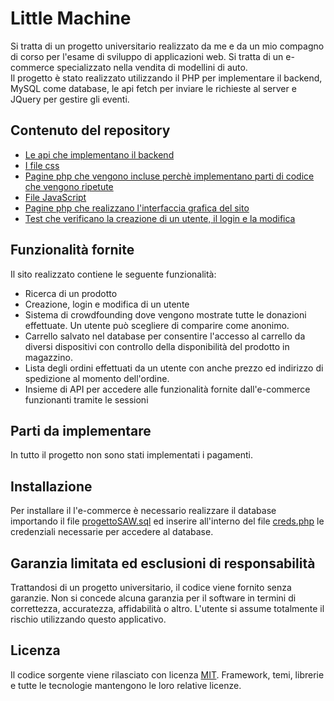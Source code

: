 # Little Machine
Si tratta di un progetto universitario realizzato da me e da un mio compagno di
corso per l'esame di sviluppo di applicazioni web.
Si tratta di un e-commerce specializzato nella vendita di modellini di auto. \
Il progetto è stato realizzato utilizzando il PHP per implementare il backend, MySQL come database,
le api fetch per inviare le richieste al server e JQuery per gestire gli eventi.
## Contenuto del repository
* [Le api che implementano il backend](/public_html/api)
* [I file css](/public_html/css)
* [Pagine php che vengono incluse perchè implementano parti di codice che
  vengono ripetute](/public_html/include)
* [File JavaScript](/public_html/js)
* [Pagine php che realizzano l'interfaccia grafica del sito](/public_html/pages)
* [Test che verificano la creazione di un utente, il login e la modifica](/public_html/test)
## Funzionalità fornite
Il sito realizzato contiene le seguente funzionalità:
* Ricerca di un prodotto
* Creazione, login e modifica di un utente
* Sistema di crowdfounding dove vengono mostrate tutte le donazioni effettuate. 
  Un utente può scegliere di comparire come anonimo.
* Carrello salvato nel database per consentire l'accesso al carrello da diversi dispositivi
  con controllo della disponibilità del prodotto in magazzino.
* Lista degli ordini effettuati da un utente con anche prezzo ed indirizzo di spedizione al 
  momento dell'ordine.
* Insieme di API per accedere alle funzionalità fornite dall'e-commerce funzionanti tramite
  le sessioni
## Parti da implementare
In tutto il progetto non sono stati implementati i pagamenti.
## Installazione
Per installare il l'e-commerce è necessario realizzare il database 
importando il file [progettoSAW.sql](/public_html/database/progettoSAW.sql)
ed inserire all'interno del file [creds.php](creds.php) le credenziali necessarie per 
accedere al database.
## Garanzia limitata ed esclusioni di responsabilità
Trattandosi di un progetto universitario, il codice viene fornito senza garanzie. Non si concede alcuna garanzia per il software in termini di correttezza, accuratezza, affidabilità o altro. L'utente si assume totalmente il rischio utilizzando questo applicativo.
## Licenza
Il codice sorgente viene rilasciato con licenza [MIT](/../main/LICENSE). Framework, temi, librerie e tutte le tecnologie mantengono le loro relative licenze.
  
